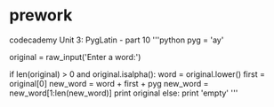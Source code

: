 # prework

codecademy Unit 3: PygLatin - part 10
'''python
pyg = 'ay'

original = raw_input('Enter a word:')


if len(original) > 0 and original.isalpha():
  word = original.lower()
  first = original[0]
  new_word = word + first + pyg
  new_word = new_word[1:len(new_word)]
  print original
else:
  print 'empty'
'''
